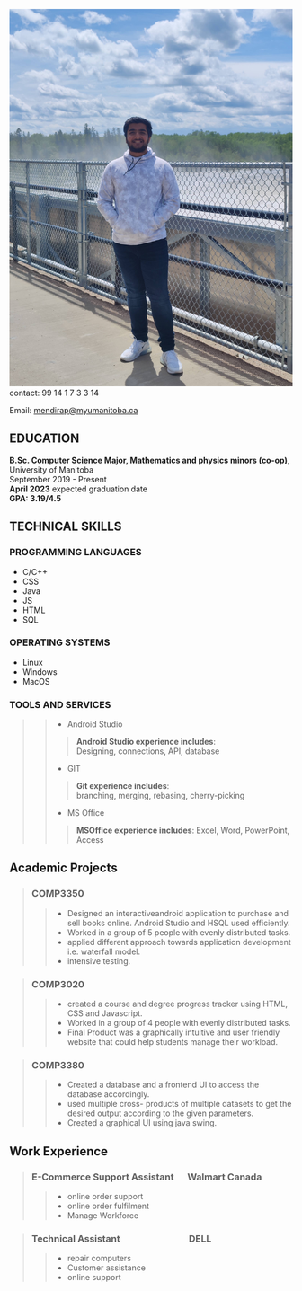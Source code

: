 ![photo](/me.jpg)
contact: 99 14 1 7 3 3 14

Email: mendirap@myumanitoba.ca

## EDUCATION

**B.Sc. Computer Science Major, Mathematics and physics minors (co-op)**, University of Manitoba  
September 2019 - Present  
**April 2023** expected graduation date  
**GPA: 3.19/4.5**

## TECHNICAL SKILLS

### **PROGRAMMING LANGUAGES**

- C/C++
- CSS
- Java
- JS
- HTML
- SQL

### **OPERATING SYSTEMS**

- Linux
- Windows
- MacOS

### **TOOLS AND SERVICES**

> > * Android Studio  
> > > **Android Studio experience includes**:  
  Designing, connections, API, database
> > * GIT  
> > >   **Git experience includes**:  
  branching, merging, rebasing, cherry-picking
> > * MS Office  
> > >  **MSOffice experience includes**:
  Excel, Word, PowerPoint, Access

## Academic Projects

> ### COMP3350
> > * Designed an interactiveandroid application to purchase and sell books online. Android Studio and HSQL used efficiently.
> > * Worked in a group of 5 people with evenly distributed tasks.
> > * applied different approach towards application development i.e. waterfall model.
> > * intensive testing.

>### COMP3020
> > * created a course and degree progress tracker using HTML, CSS and Javascript.
> > * Worked in a group of 4 people with evenly distributed tasks.
> > * Final Product was a graphically intuitive and user friendly website that could help students manage their workload.

>### COMP3380
> > * Created a database and a frontend UI to access the database accordingly.
> > * used multiple cross- products of multiple datasets to get the desired output according to the given parameters.
> > * Created a graphical UI using java swing.

## Work Experience

>### E-Commerce Support Assistant &emsp; Walmart Canada
> > * online order support
> > * online order fulfilment
> > * Manage Workforce

>### Technical Assistant &emsp;&emsp;&emsp;&emsp;&emsp;&emsp;&emsp; DELL
> > * repair computers
> > * Customer assistance
> > * online support

